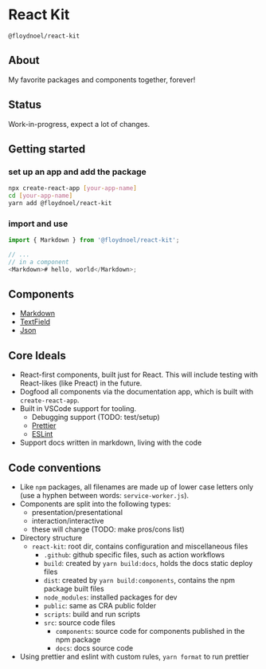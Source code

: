 # React Kit

`@floydnoel/react-kit`

## About

My favorite packages and components together, forever!

## Status

Work-in-progress, expect a lot of changes.

## Getting started

### set up an app and add the package

```sh
npx create-react-app [your-app-name]
cd [your-app-name]
yarn add @floydnoel/react-kit
```

### import and use

```js
import { Markdown } from '@floydnoel/react-kit';

// ...
// in a component
<Markdown># hello, world</Markdown>;
```

## Components

- [Markdown](/react-kit/src/components/markdown)
- [TextField](/src/components/text-field)
- [Json](/src/components/json)

## Core Ideals

- React-first components, built just for React. This will include testing with React-likes (like Preact) in the future.
- Dogfood all components via the documentation app, which is built with `create-react-app`.
- Built in VSCode support for tooling.
  - Debugging support (TODO: test/setup)
  - [Prettier](prettier.io)
  - [ESLint](eslint.org)
- Support docs written in markdown, living with the code

## Code conventions

- Like `npm` packages, all filenames are made up of lower case letters only (use a hyphen between words: `service-worker.js`).
- Components are split into the following types:
  - presentation/presentational
  - interaction/interactive
  - these will change (TODO: make pros/cons list)
- Directory structure
  - `react-kit`: root dir, contains configuration and miscellaneous files
    - `.github`: github specific files, such as action workflows
    - `build`: created by `yarn build:docs`, holds the docs static deploy files
    - `dist`: created by `yarn build:components`, contains the npm package built files
    - `node_modules`: installed packages for dev
    - `public`: same as CRA public folder
    - `scripts`: build and run scripts
    - `src`: source code files
      - `components`: source code for components published in the npm package
      - `docs`: docs source code
- Using prettier and eslint with custom rules, `yarn format` to run prettier
